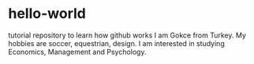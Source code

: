 # hello-world
tutorial repository to learn how github works
I am Gokce from Turkey. My hobbies are soccer, equestrian, design. I am interested in studying Economics, Management and Psychology. 
